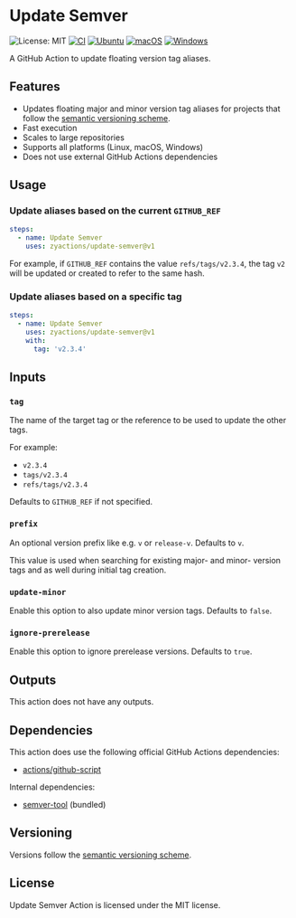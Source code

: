 # Update Semver

![License: MIT][shield-license-mit]
[![CI][shield-ci]][workflow-ci]
[![Ubuntu][shield-platform-ubuntu]][job-runs-on]
[![macOS][shield-platform-macos]][job-runs-on]
[![Windows][shield-platform-windows]][job-runs-on]

A GitHub Action to update floating version tag aliases.

## Features

- Updates floating major and minor version tag aliases for projects that follow the [semantic versioning scheme][semver].
- Fast execution
- Scales to large repositories
- Supports all platforms (Linux, macOS, Windows)
- Does not use external GitHub Actions dependencies

## Usage

### Update aliases based on the current `GITHUB_REF`

```yaml
steps:
  - name: Update Semver
    uses: zyactions/update-semver@v1
```

For example, if `GITHUB_REF` contains the value `refs/tags/v2.3.4`, the tag `v2` will be updated or created to refer to the same hash.

### Update aliases based on a specific tag

```yaml
steps:
  - name: Update Semver
    uses: zyactions/update-semver@v1
    with:
      tag: 'v2.3.4'
```

## Inputs

### `tag`

The name of the target tag or the reference to be used to update the other tags.

For example:

- `v2.3.4`
- `tags/v2.3.4`
- `refs/tags/v2.3.4`

Defaults to `GITHUB_REF` if not specified.

### `prefix`

An optional version prefix like e.g. `v` or `release-v`. Defaults to `v`. 

This value is used when searching for existing major- and minor- version tags and as well during initial tag creation.

### `update-minor`

Enable this option to also update minor version tags. Defaults to `false`.

### `ignore-prerelease`

Enable this option to ignore prerelease versions. Defaults to `true`.

## Outputs

This action does not have any outputs.

## Dependencies

This action does use the following official GitHub Actions dependencies:

- [actions/github-script][actions-github-script]

Internal dependencies:

- [semver-tool][semver-tool] (bundled)

## Versioning

Versions follow the [semantic versioning scheme][semver].

## License

Update Semver Action is licensed under the MIT license.

[actions-github-script]: https://github.com/actions/github-script
[job-runs-on]: https://docs.github.com/en/actions/reference/workflow-syntax-for-github-actions#jobsjob_idruns-on
[semver]: https://semver.org
[semver-tool]: https://github.com/fsaintjacques/semver-tool
[shield-license-mit]: https://img.shields.io/badge/License-MIT-blue.svg
[shield-ci]: https://github.com/zyactions/update-semver/actions/workflows/ci.yml/badge.svg
[shield-platform-ubuntu]: https://img.shields.io/badge/Ubuntu-E95420?logo=ubuntu\&logoColor=white
[shield-platform-macos]: https://img.shields.io/badge/macOS-53C633?logo=apple\&logoColor=white
[shield-platform-windows]: https://img.shields.io/badge/Windows-0078D6?logo=windows\&logoColor=white
[workflow-ci]: https://github.com/zyactions/update-semver/actions/workflows/ci.yml
